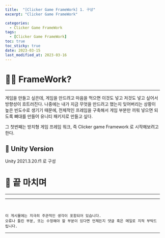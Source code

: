 ```yaml
---
title:  "[Clicker Game FrameWork] 1. 구상"
excerpt: "Clicker Game FrameWork"

categories:
  - Clicker Game FrameWork
tags:
  - [Clicker Game FrameWork]
toc: true
toc_sticky: true
date: 2023-03-15
last_modified_at: 2023-03-16
---
```


# 💁‍♂️ FrameWork?
<hr style="width:100%" />

게임을 만들고 싶은데, 게임을 만드려고 마음을 먹으면 이것도 넣고 저것도 넣고 싶어서 방향성이 흐트러진다. 
나중에는 내가 지금 무엇을 만드려고 했는지 잊어버리는 상황이 높은 빈도수로 생기기 때문에, 전체적인 프레임을 구축해서 게임 부분만 끼워 넣으면 되도록 뼈대를 만들어 유니티 패키지로 만들고 싶다.

그 첫번째는 방치형 게임 프레임 워크, 즉 Clicker game Framework 로 시작해보려고 한다.

## 🤖 Unity Version 

Unity 2021.3.20.f1 로 구성

# 🥱 끝 마치며
<hr style="width:100%" />


<hr style="width:100%" />
<br>

    이 게시물에는 지극히 주관적인 생각이 포함되어 있습니다. 
    오류나 틀린 부분, 또는 수정해야 할 부분이 있다면 언제든지 댓글 혹은 메일로 지적 부탁드립니다.
    
<hr>